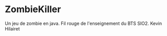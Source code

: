 ZombieKiller
============

Un jeu de zombie en java. Fil rouge de l'enseignement du BTS SIO2.
Kevin Hilairet
